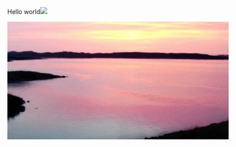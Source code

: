 Hello world![](https://user-images.githubusercontent.com/18350557/176309783-0785949b-9127-417c-8b55-ab5a4333674e.gif)

![Sounio Sunrise](blueandpink.jpeg)
